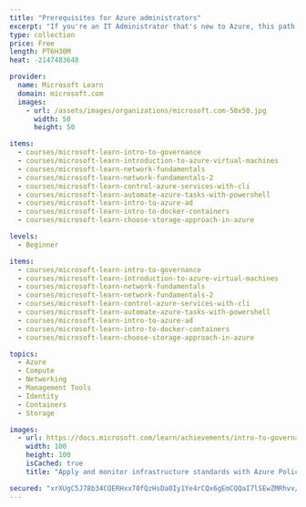 ```yaml
---
title: "Prerequisites for Azure administrators"
excerpt: "If you're an IT Administrator that's new to Azure, this path is the place to start. Learn the basic Azure concepts you'll need to know as an Azure administrator."
type: collection
price: Free
length: PT6H30M
heat: -2147483648

provider:
  name: Microsoft Learn
  domain: microsoft.com
  images:
    - url: /assets/images/organizations/microsoft.com-50x50.jpg
      width: 50
      height: 50

items:
  - courses/microsoft-learn-intro-to-governance
  - courses/microsoft-learn-introduction-to-azure-virtual-machines
  - courses/microsoft-learn-network-fundamentals
  - courses/microsoft-learn-network-fundamentals-2
  - courses/microsoft-learn-control-azure-services-with-cli
  - courses/microsoft-learn-automate-azure-tasks-with-powershell
  - courses/microsoft-learn-intro-to-azure-ad
  - courses/microsoft-learn-intro-to-docker-containers
  - courses/microsoft-learn-choose-storage-approach-in-azure

levels:
  - Beginner

items:
  - courses/microsoft-learn-intro-to-governance
  - courses/microsoft-learn-introduction-to-azure-virtual-machines
  - courses/microsoft-learn-network-fundamentals
  - courses/microsoft-learn-network-fundamentals-2
  - courses/microsoft-learn-control-azure-services-with-cli
  - courses/microsoft-learn-automate-azure-tasks-with-powershell
  - courses/microsoft-learn-intro-to-azure-ad
  - courses/microsoft-learn-intro-to-docker-containers
  - courses/microsoft-learn-choose-storage-approach-in-azure

topics:
  - Azure
  - Compute
  - Networking
  - Management Tools
  - Identity
  - Containers
  - Storage

images:
  - url: https://docs.microsoft.com/learn/achievements/intro-to-governance-social.png
    width: 100
    height: 100
    isCached: true
    title: "Apply and monitor infrastructure standards with Azure Policy"

secured: "xrXUgC5J78b34CQERHxx70fQzHsDa0Iy1Ye4rCQx6gEmCQQaI7lSEwZMRhvv/u4Uc+rDGzzzmmoG5SXGLtR43wy+B8ucQ+NO/35Fq9SNosAGhMHSDxdW+KhDjPrEPpwaL1y0/VgpRPEnOVz1+pIl7Bi+z4qYV8aVaeWtNM1OD/QXea8idBEjSgLCQV5YYCL4zxmIxRqo53n7XeHtivRAkt0+7/7/+HVjj8aBz+9jFID7c0wYElbzRzcd8g5xD5YYknNBNGM2O/Wxm4Py6xDp8WP5hJ01ChyBzpQSV/wwva4Ts1udpcVpfrbHKRszyQQbMGMsVZO0Ut1K5lsuoSLKmg==;eDF4sdYuaErEg+BaHTfK+g=="
---
```


